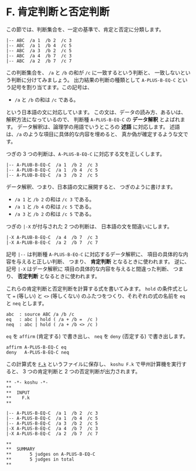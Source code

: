 # F. 肯定判断と否定判断


この節では、判断集合を、一定の基準で、肯定と否定に分類します。

``` text
|-- ABC  /a 1  /b 2  /c 3
|-- ABC  /a 1  /b 4  /c 5
|-- ABC  /a 3  /b 2  /c 5
|-- ABC  /a 4  /b 7  /c 3
|-- ABC  /a 2  /b 7  /c 7
```

この判断集合を、
`/a` と `/b` の和が `/c` に一致するという判断と、
一致しないという判断に分けてみましょう。
出力結果の判断の種類として `A-PLUS-B-EQ-C`
という記号を割り当てます。この記号は、

 - `/a` と `/b` の和は `/c` である。

という日本語の文に対応しています。
この文は、データの読み方、あるいは、解釈方法になっているので、
判断種 `A-PLUS-B-EQ-C` の **データ解釈** とよばれます。
データ解釈は、論理学の用語でいうところの **述語** に対応します。
述語は、`/a` のような項目に具体的な内容を埋めると、
真か偽が確定するような文です。

つぎの 3 つの判断は、`A-PLUS-B-EQ-C`
に対応する文を正しくします。

``` text
|-- A-PLUB-B-EQ-C  /a 1  /b 2  /c 3
|-- A-PLUB-B-EQ-C  /a 1  /b 4  /c 5
|-- A-PLUB-B-EQ-C  /a 3  /b 2  /c 5
```

データ解釈、つまり、日本語の文に展開すると、
つぎのように書けます。

 - `/a 1` と `/b 2` の和は `/c 3` である。
 - `/a 1` と `/b 4` の和は `/c 5` である。
 - `/a 3` と `/b 2` の和は `/c 5` である。

つぎの `|-X` が付与された 2 つの判断は、
日本語の文を間違いにします。

``` text
|-X A-PLUB-B-EQ-C  /a 4  /b 7  /c 3
|-X A-PLUB-B-EQ-C  /a 2  /b 7  /c 7
```

記号 `|--` は判断種
`A-PLUS-B-EQ-C` に対応するデータ解釈に、
項目の具体的な内容を与えると正しい判断、
つまり、 **肯定判断** となるときに使われます。
逆に、記号 `|-X` はデータ解釈に
項目の具体的な内容を与えると間違った判断、
つまり、 **否定判断** となるときに使われます。

これらの肯定判断と否定判断を計算する式を書いてみます。
`hold` の条件式として `=` (等しい) と `<>` (等しくない)
のふたつをつくり、それぞれの式の名前を `eq` と `neq` とします。

``` text
abc  : source ABC /a /b /c
eq   : abc | hold ( /a + /b =  /c )
neq  : abc | hold ( /a + /b <> /c )
```

`eq` を `affirm` (肯定する) で書き出し、
`neq` を `deny` (否定する) で書き出します。

``` text
affirm A-PLUS-B-EQ-C eq
deny   A-PLUS-B-EQ-C neq
```

この計算式を [`F.k`][F.k] というファイルに保存し、
`koshu F.k` で甲州計算機を実行すると、
3 つの肯定判断と 2 つの否定判断が出力されます。

``` text
** -*- koshu -*-
**  
**  INPUT
**    F.k
**    

|-- A-PLUS-B-EQ-C  /a 1  /b 2  /c 3
|-- A-PLUS-B-EQ-C  /a 1  /b 4  /c 5
|-- A-PLUS-B-EQ-C  /a 3  /b 2  /c 5
|-X A-PLUS-B-EQ-C  /a 4  /b 7  /c 3
|-X A-PLUS-B-EQ-C  /a 2  /b 7  /c 7

**  
**  SUMMARY
**       5 judges on A-PLUS-B-EQ-C
**       5 judges in total
**
```


[F.k]:  https://github.com/seinokatsuhiro/abc-of-koshucode/blob/master/draft/section/F/F.k

